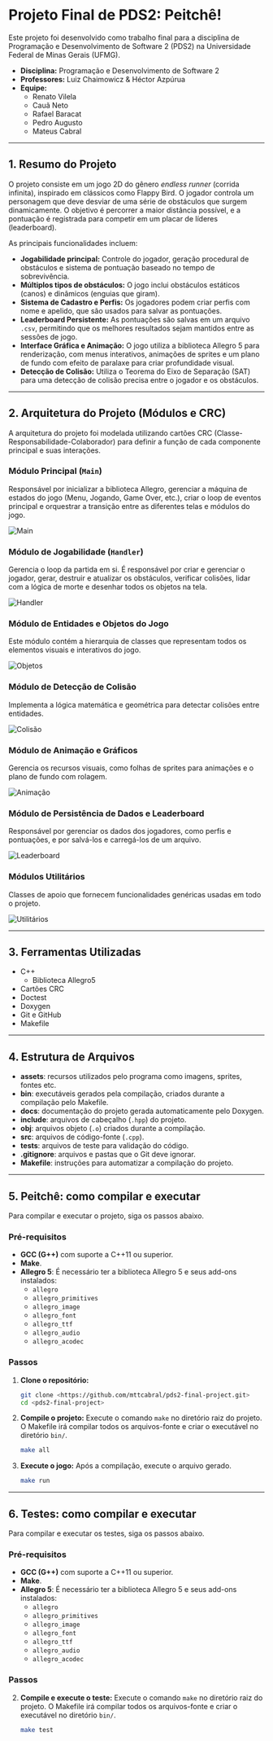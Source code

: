 # Projeto Final de PDS2: Peitchê!

Este projeto foi desenvolvido como trabalho final para a disciplina de Programação e Desenvolvimento de Software 2 (PDS2) na Universidade Federal de Minas Gerais (UFMG).

- **Disciplina:** Programação e Desenvolvimento de Software 2
- **Professores:** Luiz Chaimowicz & Héctor Azpúrua
- **Equipe:**
  - Renato Vilela
  - Cauã Neto
  - Rafael Baracat
  - Pedro Augusto
  - Mateus Cabral

---

## 1\. Resumo do Projeto

O projeto consiste em um jogo 2D do gênero _endless runner_ (corrida infinita), inspirado em clássicos como Flappy Bird. O jogador controla um personagem que deve desviar de uma série de obstáculos que surgem dinamicamente. O objetivo é percorrer a maior distância possível, e a pontuação é registrada para competir em um placar de líderes (leaderboard).

As principais funcionalidades incluem:

- **Jogabilidade principal:** Controle do jogador, geração procedural de obstáculos e sistema de pontuação baseado no tempo de sobrevivência.
- **Múltiplos tipos de obstáculos:** O jogo inclui obstáculos estáticos (canos) e dinâmicos (enguias que giram).
- **Sistema de Cadastro e Perfis:** Os jogadores podem criar perfis com nome e apelido, que são usados para salvar as pontuações.
- **Leaderboard Persistente:** As pontuações são salvas em um arquivo `.csv`, permitindo que os melhores resultados sejam mantidos entre as sessões de jogo.
- **Interface Gráfica e Animação:** O jogo utiliza a biblioteca Allegro 5 para renderização, com menus interativos, animações de sprites e um plano de fundo com efeito de paralaxe para criar profundidade visual.
- **Detecção de Colisão:** Utiliza o Teorema do Eixo de Separação (SAT) para uma detecção de colisão precisa entre o jogador e os obstáculos.

---

## 2\. Arquitetura do Projeto (Módulos e CRC)

A arquitetura do projeto foi modelada utilizando cartões CRC (Classe-Responsabilidade-Colaborador) para definir a função de cada componente principal e suas interações.

### Módulo Principal (`Main`)

Responsável por inicializar a biblioteca Allegro, gerenciar a máquina de estados do jogo (Menu, Jogando, Game Over, etc.), criar o loop de eventos principal e orquestrar a transição entre as diferentes telas e módulos do jogo.

![Main](assets/Cards/Main.png)

### Módulo de Jogabilidade (`Handler`)

Gerencia o loop da partida em si. É responsável por criar e gerenciar o jogador, gerar, destruir e atualizar os obstáculos, verificar colisões, lidar com a lógica de morte e desenhar todos os objetos na tela.

![Handler](assets/Cards/Jogabilidade.png)

### Módulo de Entidades e Objetos do Jogo

Este módulo contém a hierarquia de classes que representam todos os elementos visuais e interativos do jogo.

![Objetos](assets/Cards/Objetos%20do%20jogo%20e%20entidades.png)

### Módulo de Detecção de Colisão

Implementa a lógica matemática e geométrica para detectar colisões entre entidades.

![Colisão](assets/Cards/Detecção%20de%20colisão.png)

### Módulo de Animação e Gráficos

Gerencia os recursos visuais, como folhas de sprites para animações e o plano de fundo com rolagem.

![Animação](assets/Cards/Animação%20e%20gráficos.png)

### Módulo de Persistência de Dados e Leaderboard

Responsável por gerenciar os dados dos jogadores, como perfis e pontuações, e por salvá-los e carregá-los de um arquivo.

![Leaderboard](assets/Cards/Leaderboard%20e%20Persistência%20de%20Dados.png)

### Módulos Utilitários

Classes de apoio que fornecem funcionalidades genéricas usadas em todo o projeto.

![Utilitários](assets/Cards/Utilitários.png)

---

## 3\. Ferramentas Utilizadas

- C++
  - Biblioteca Allegro5
- Cartões CRC
- Doctest
- Doxygen
- Git e GitHub
- Makefile

---

## 4\. Estrutura de Arquivos

- **assets**: recursos utilizados pelo programa como imagens, sprites, fontes etc.
- **bin**: executáveis gerados pela compilação, criados durante a compilação pelo Makefile.
- **docs**: documentação do projeto gerada automaticamente pelo Doxygen.
- **include**: arquivos de cabeçalho (`.hpp`) do projeto.
- **obj**: arquivos objeto (`.o`) criados durante a compilação.
- **src**: arquivos de código-fonte (`.cpp`).
- **tests**: arquivos de teste para validação do código.
- **.gitignore**: arquivos e pastas que o Git deve ignorar.
- **Makefile**: instruções para automatizar a compilação do projeto.

---

## 5\. Peitchê: como compilar e executar

Para compilar e executar o projeto, siga os passos abaixo.

### Pré-requisitos

- **GCC (G++)** com suporte a C++11 ou superior.
- **Make**.
- **Allegro 5**: É necessário ter a biblioteca Allegro 5 e seus add-ons instalados:
  - `allegro`
  - `allegro_primitives`
  - `allegro_image`
  - `allegro_font`
  - `allegro_ttf`
  - `allegro_audio`
  - `allegro_acodec`

### Passos

1.  **Clone o repositório:**

    ```bash
    git clone <https://github.com/mttcabral/pds2-final-project.git>
    cd <pds2-final-project>
    ```

2.  **Compile o projeto:**
    Execute o comando `make` no diretório raiz do projeto. O Makefile irá compilar todos os arquivos-fonte e criar o executável no diretório `bin/`.

    ```bash
    make all
    ```

3.  **Execute o jogo:**
    Após a compilação, execute o arquivo gerado.

    ```bash
    make run
    ```

---

## 6\. Testes: como compilar e executar

Para compilar e executar os testes, siga os passos abaixo.

### Pré-requisitos

- **GCC (G++)** com suporte a C++11 ou superior.
- **Make**.
- **Allegro 5**: É necessário ter a biblioteca Allegro 5 e seus add-ons instalados:
  - `allegro`
  - `allegro_primitives`
  - `allegro_image`
  - `allegro_font`
  - `allegro_ttf`
  - `allegro_audio`
  - `allegro_acodec`

### Passos

2.  **Compile e execute o teste:**
    Execute o comando `make` no diretório raiz do projeto. O Makefile irá compilar todos os arquivos-fonte e criar o executável no diretório `bin/`.

    ```bash
    make test
    ```
